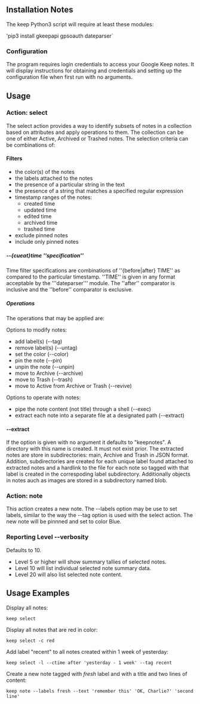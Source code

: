 ## Installation Notes
The keep Python3 script will require at least these modules:

'pip3 install gkeepapi gpsoauth dateparser`

### Configuration
The program requires login credentials to access your Google Keep notes. It will display instructions for obtaining and credentials and setting up the configuration file when first run with no arguments.

## Usage

### Action: select
The select action provides a way to identify subsets of notes in a collection based on attributes and apply operations to them.  The collection can be one of either Active, Archived or Trashed notes.  The selection criteria can be combinations of:
#### Filters
- the color(s) of the notes
- the labels attached to the notes
- the presence of a particular string in the text
- the presence of a string that matches a specified regular expression
- timestamp ranges of the notes:
  - created time
  - updated time
  - edited time
  - archived time
  - trashed time
- exclude pinned notes
- include only pinned notes

##### --{cueat}time ''specification''
Time filter specifications are combinations of ''{before|after} TIME'' as compared to the particular timestamp.  ''TIME'' is given in any format acceptable by the '''dateparser''' module.  The ''after'' comparator is inclusive and the ''before'' comparator is exclusive.

##### Operations
The operations that may be applied are:

Options to modify notes:

- add label(s) (--tag)
- remove label(s) (--untag)
- set the color (--color)
- pin the note (--pin)
- unpin the note (--unpin)
- move to Archive (--archive)
- move to Trash (--trash)
- move to Active from Archive or Trash (--revive)

Options to operate with notes:

- pipe the note content (not title) through a shell (--exec)
- extract each note into a separate file at a designated path (--extract)

#### --extract
If the option is given with no argument it defaults to "keepnotes". A directory with this name is created.  It must not exist prior.  The extracted notes are store in subdirectories: main, Archive and Trash in JSON format.  Addition, subdirectories are created for each unique label found attached to extracted notes and a hardlink to the file for each note so tagged with that label is created in the correspoding label subdirectory.  Additionally objects in notes auch as images are stored in a subdirectory named blob.
### Action: note
This action creates a new note.  The --labels option may be use to set labels, similar to the way the --tag option is used with the select action. The new note will be pinnned and set to color Blue.

### Reporting Level --verbosity
Defaults to 10.

- Level 5 or higher will show summary tallies of selected notes.
- Level 10 will list individual selected note summary data.
- Level 20 will also list selected note content.

## Usage Examples

Display all notes:

`keep select`

Display all notes that are red in color:

`keep select -c red`

Add label "recent" to all notes created within 1 week of yesterday:

`keep select -l --ctime after 'yesterday - 1 week' --tag recent`

Create a new note tagged with *fresh* label and with a title and two lines of content:

`keep note --labels fresh --text 'remember this' 'OK, Charlie?' 'second line'`

